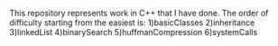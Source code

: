 This repository represents work in C++ that I have done. 
The order of difficulty starting from the easiest is: 
1)basicClasses
2)inheritance 
3)linkedList
4)binarySearch
5)huffmanCompression
6)systemCalls
